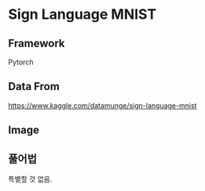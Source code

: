 # Sign Language MNIST
## Framework
Pytorch

## Data From
https://www.kaggle.com/datamunge/sign-language-mnist

## Image


## 풀어법
특별할 것 없음.
